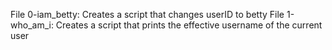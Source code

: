 File 0-iam_betty: Creates a script that changes userID to betty
File 1-who_am_i: Creates a script that prints the effective username of the current user
